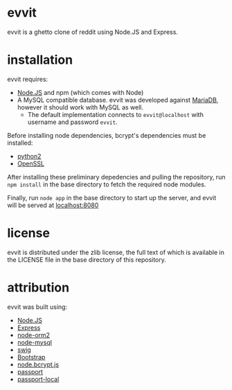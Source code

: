 evvit
=====

evvit is a ghetto clone of reddit using Node.JS and Express.

installation
=====
evvit requires:
* [Node.JS](http://nodejs.org/) and npm (which comes with Node)
* A MySQL compatible database.  evvit was developed against [MariaDB](https://mariadb.org/), however it should work with MySQL as well.
  * The default implementation connects to `evvit@localhost` with username and password `evvit`.

Before installing node dependencies, bcrypt's dependencies must be installed:
* [python2](http://www.python.org/)
* [OpenSSL](https://slproweb.com/products/Win32OpenSSL.html)

After installing these preliminary depedencies and pulling the repository, run `npm install` in the base directory to fetch the required node modules.

Finally, run `node app` in the base directory to start up the server, and evvit will be served at [localhost:8080](http://localhost:8080/)

license
=====
evvit is distributed under the zlib license, the full text of which is available in the LICENSE file in the base directory of this repository.

attribution
=====
evvit was built using:
* [Node.JS](https://github.com/joyent/node)
* [Express](https://github.com/visionmedia/express)
* [node-orm2](https://github.com/dresende/node-orm2)
* [node-mysql](https://github.com/felixge/node-mysql)
* [swig](https://github.com/paularmstrong/swig)
* [Bootstrap](https://github.com/twbs/bootstrap)
* [node.bcrypt.js](https://github.com/ncb000gt/node.bcrypt.js/)
* [passport](https://github.com/jaredhanson/passport)
* [passport-local](https://github.com/jaredhanson/passport-local)
